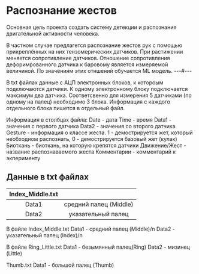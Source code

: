 # Распознание жестов
Основная цель проекта создать систему детекции и распознания двигательной активности человека.

В частном случае предлагется распознание жестов рук с помощью прикреплённых на них тензомерических датчиков. При растижении меняется сопротивление датчиков. Отношение сопротивления дефоримрованного датчика к баpовому является измеряемой величиной. По значениям этих отншений обучается ML модель.
---#---

В txt файлах данные с АЦП электронных блоков, к котороым подключаются датчики. К одному электронному блоку подключается максимум два датчика. Соответсвенно для измерения 5 датчиками (по одному на палец) необходимо 3 блока. Информация с каждого отдельного блока пишется в отдельный файл.

Информация в столбцах файла:
  Date - дата
  Time - время
  Data1 - значения с первого датчика
  Data2 - значения со второго датчика
  Gesture - информация о классе жеста. 1 - демострируется жет, который необходиом распознать, 0 - демострируется базовый жет (кулак)
  Биоткань - биоткань, на которую крепятся датчики
  Движение/Жест - название распознаваемого жеста
  Комментарии - комментарий к экперименту
 
 ## Данные в txt файлах
 | Index_Middle.txt| |
|:----------------:|:---------:|
| Data1 | средний палец (Middle) |
| Data2 | указательный палец | 
 
В файле Index_Middle.txt
  Data1 - средний палец (Middle)/n
  Data2 - указательный палец (Index)/n

В файле Ring_Little.txt
  Data1 - безымянный палец(Ring)
  Data2 - мизинец (Little)

Thumb.txt
  Data1 - большой палец (Thumb)
